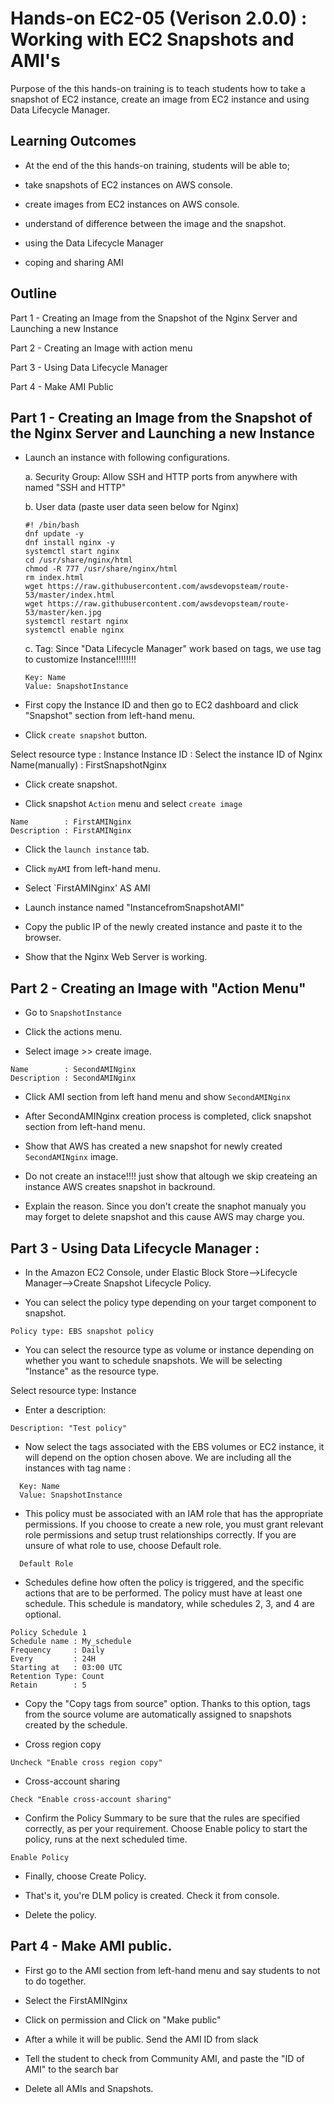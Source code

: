 # Hands-on EC2-05 (Verison 2.0.0) : Working with EC2 Snapshots and AMI's

Purpose of the this hands-on training is to teach students how to take a snapshot of EC2 instance, create an image from EC2 instance and using Data Lifecycle Manager. 

## Learning Outcomes

- At the end of the this hands-on training, students will be able to;

- take snapshots of EC2 instances on AWS console.

- create images from EC2 instances on AWS console.

- understand of difference between the image and the snapshot.

- using the Data Lifecycle Manager 

- coping and sharing AMI

## Outline

Part 1 - Creating an Image from the Snapshot of the Nginx Server and Launching a new Instance

Part 2 - Creating an Image with action menu

Part 3 - Using Data Lifecycle Manager

Part 4 - Make AMI Public

## Part 1 - Creating an Image from the Snapshot of the Nginx Server and Launching a new Instance

- Launch an instance with following configurations.

  a. Security Group: Allow SSH and HTTP ports from anywhere with named "SSH and HTTP"

  b. User data (paste user data seen below for Nginx)

  ```text
  #! /bin/bash
  dnf update -y
  dnf install nginx -y
  systemctl start nginx
  cd /usr/share/nginx/html
  chmod -R 777 /usr/share/nginx/html
  rm index.html
  wget https://raw.githubusercontent.com/awsdevopsteam/route-53/master/index.html
  wget https://raw.githubusercontent.com/awsdevopsteam/route-53/master/ken.jpg
  systemctl restart nginx
  systemctl enable nginx
  ```

  c. Tag: Since "Data Lifecycle Manager" work based on tags, we use tag to customize Instance!!!!!!!! 

  ```text
  Key: Name 
  Value: SnapshotInstance  
  ```
- First copy the Instance ID and then go to EC2 dashboard and click "Snapshot" section from left-hand menu.


- Click `create snapshot` button.

Select resource type : Instance
Instance ID          : Select the instance ID of Nginx
Name(manually)       : FirstSnapshotNginx

- Click create snapshot.

- Click snapshot `Action` menu and select `create image`

```text
Name        : FirstAMINginx
Description : FirstAMINginx
```

- Click the `launch instance` tab.

- Click `myAMI` from left-hand menu.

- Select `FirstAMINginx' AS AMI

- Launch instance named "InstancefromSnapshotAMI"

- Copy the public IP of the newly created instance and paste it to the browser.

- Show that the Nginx Web Server is working.

## Part 2 - Creating an Image  with "Action Menu"

- Go to `SnapshotInstance`

- Click the actions menu.

- Select image >> create image.

```text
Name        : SecondAMINginx
Description : SecondAMINginx
```

- Click AMI section from left hand menu and show `SecondAMINginx`

- After SecondAMINginx creation process is completed, click snapshot section from left-hand menu.

-  Show that AWS has created a new snapshot for newly created `SecondAMINginx` image.

-  Do not create an instace!!!! just show  that altough we skip createing an instance AWS creates snapshot in backround.

-  Explain the reason. Since you don't create the snaphot manualy  you  may forget to delete snapshot and this cause AWS may charge you. 

## Part 3 - Using Data Lifecycle Manager :

- In the Amazon EC2 Console, under Elastic Block Store——>Lifecycle Manager——>Create Snapshot Lifecycle Policy. 

- You can select the policy type depending on your target component to snapshot. 

```text
Policy type: EBS snapshot policy
```

- You can select the resource type as volume or instance depending on whether you want to schedule snapshots. We will be selecting "Instance" as the resource type.

Select resource type: Instance

- Enter a description:

```text
Description: "Test policy"
```
- Now select the tags associated with the EBS volumes or EC2 instance, it will depend on the option chosen above. We are  including all the instances with tag name : 


```text
  Key: Name 
  Value: SnapshotInstance  
```
- This policy must be associated with an IAM role that has the appropriate permissions. If you choose to create a new role, you must grant relevant role permissions and setup trust relationships correctly. If you are unsure of what role to use, choose Default role. 
```text
  Default Role 
```

- Schedules define how often the policy is triggered, and the specific actions that are to be performed. The policy must have at least one schedule. This schedule is mandatory, while schedules 2, 3, and 4 are optional.

```text
Policy Schedule 1
Schedule name : My_schedule
Frequency     : Daily
Every         : 24H
Starting at   : 03:00 UTC
Retention Type: Count 
Retain        : 5
```
- Copy the "Copy tags from source" option. Thanks to this option, tags from the source volume are automatically assigned to snapshots created by the schedule.

- Cross region copy

```text
Uncheck "Enable cross region copy"
```
- Cross-account sharing

```text
Check "Enable cross-account sharing"
```
- Confirm the Policy Summary to be sure that the rules are specified correctly, as per your requirement. Choose Enable policy to start the policy, runs at the next scheduled  time.

```text
Enable Policy
```
- Finally, choose Create Policy. 

- That's it, you're DLM policy is created. Check it from console. 

- Delete the policy. 

## Part 4 - Make AMI public.

- First go to the AMI section  from left-hand menu and say students to not to do together.

- Select the FirstAMINginx

- Click on permission and Click on  "Make public"

- After a while it will be public. Send the AMI ID from slack

- Tell the student to check from Community AMI, and paste the "ID of AMI" to the search bar 

- Delete all AMIs and Snapshots. 